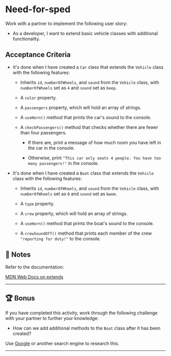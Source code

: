 # Need-for-sped


Work with a partner to implement the following user story:

* As a developer, I want to extend basic vehicle classes with additional functionality. 

## Acceptance Criteria

* It's done when I have created a `Car` class that extends the `Vehicle` class with the following features:

  * Inherits `id`, `numberOfWheels`, and `sound` from the `Vehicle` class, with `numberOfWheels` set as `4` and `sound` set as `beep`.

  * A `color` property.

  * A `passengers` property, which will hold an array of strings.

  * A `useHorn()` method that prints the car's sound to the console.

  * A `checkPassengers()` method that checks whether there are fewer than four passengers. 
  
    * If there are, print a message of how much room you have left in the car in the console.
    
    * Otherwise, print `"This car only seats 4 people. You have too many passengers!"` in the console.

* It's done when I have created a `Boat` class that extends the `Vehicle` class with the following features:

  * Inherits `id`, `numberOfWheels`, and `sound` from the `Vehicle` class, with `numberOfWheels` set as `0` and `sound` set as `bwom`.

  * A `type` property.

  * A `crew` property, which will hold an array of strings.

  * A `useHorn()` method that prints the boat's sound to the console.

  * A `crewSoundOff()` method that prints each member of the crew `"reporting for duty!"` to the console.
  
## 📝 Notes

Refer to the documentation: 

[MDN Web Docs on extends](https://developer.mozilla.org/en-US/docs/Web/JavaScript/Reference/Classes/extends)

---

## 🏆 Bonus

If you have completed this activity, work through the following challenge with your partner to further your knowledge:

* How can we add additional methods to the `Boat` class after it has been created?

Use [Google](https://www.google.com) or another search engine to research this.

---